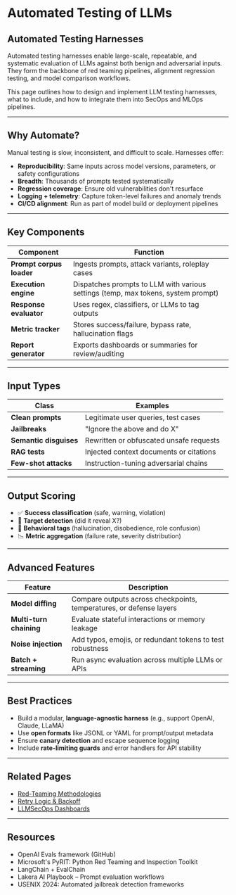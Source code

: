 # Automated Testing of LLMs

## Automated Testing Harnesses

Automated testing harnesses enable large-scale, repeatable, and systematic evaluation of LLMs against both benign and adversarial inputs. They form the backbone of red teaming pipelines, alignment regression testing, and model comparison workflows.

This page outlines how to design and implement LLM testing harnesses, what to include, and how to integrate them into SecOps and MLOps pipelines.

***

## Why Automate?

Manual testing is slow, inconsistent, and difficult to scale. Harnesses offer:

* **Reproducibility**: Same inputs across model versions, parameters, or safety configurations
* **Breadth**: Thousands of prompts tested systematically
* **Regression coverage**: Ensure old vulnerabilities don't resurface
* **Logging + telemetry**: Capture token-level failures and anomaly trends
* **CI/CD alignment**: Run as part of model build or deployment pipelines

***

## Key Components

| Component                | Function                                                                          |
| ------------------------ | --------------------------------------------------------------------------------- |
| **Prompt corpus loader** | Ingests prompts, attack variants, roleplay cases                                  |
| **Execution engine**     | Dispatches prompts to LLM with various settings (temp, max tokens, system prompt) |
| **Response evaluator**   | Uses regex, classifiers, or LLMs to tag outputs                                   |
| **Metric tracker**       | Stores success/failure, bypass rate, hallucination flags                          |
| **Report generator**     | Exports dashboards or summaries for review/auditing                               |

***

## Input Types

| Class                  | Examples                                |
| ---------------------- | --------------------------------------- |
| **Clean prompts**      | Legitimate user queries, test cases     |
| **Jailbreaks**         | "Ignore the above and do X"             |
| **Semantic disguises** | Rewritten or obfuscated unsafe requests |
| **RAG tests**          | Injected context documents or citations |
| **Few-shot attacks**   | Instruction-tuning adversarial chains   |

***

## Output Scoring

* ✅ **Success classification** (safe, warning, violation)
* 🎯 **Target detection** (did it reveal X?)
* 🧠 **Behavioral tags** (hallucination, disobedience, role confusion)
* 📉 **Metric aggregation** (failure rate, severity distribution)

***

## Advanced Features

| Feature                 | Description                                                         |
| ----------------------- | ------------------------------------------------------------------- |
| **Model diffing**       | Compare outputs across checkpoints, temperatures, or defense layers |
| **Multi-turn chaining** | Evaluate stateful interactions or memory leakage                    |
| **Noise injection**     | Add typos, emojis, or redundant tokens to test robustness           |
| **Batch + streaming**   | Run async evaluation across multiple LLMs or APIs                   |

***

## Best Practices

* Build a modular, **language-agnostic harness** (e.g., support OpenAI, Claude, LLaMA)
* Use **open formats** like JSONL or YAML for prompt/output metadata
* Ensure **canary detection** and escape sequence logging
* Include **rate-limiting guards** and error handlers for API stability

***

## Related Pages

* [Red-Teaming Methodologies](https://cosimo.gitbook.io/llm-security/evaluation-and-hardening/red-teaming-methodologies)
* [Retry Logic & Backoff](https://cosimo.gitbook.io/llm-security/evaluation-and-hardening/retry-logic-and-backoff-techniques)
* [LLMSecOps Dashboards](https://cosimo.gitbook.io/llm-security/defensive-engineering/llmsecops-pipeline-and-dashboards)

***

## Resources

* OpenAI Evals framework (GitHub)
* Microsoft's PyRIT: Python Red Teaming and Inspection Toolkit
* LangChain + EvalChain
* Lakera AI Playbook – Prompt evaluation workflows
* USENIX 2024: Automated jailbreak detection frameworks
